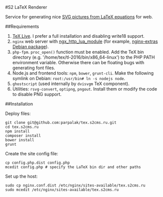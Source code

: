 #S2 LaTeX Renderer

Service for generating nice [SVG pictures from LaTeX equations](https://tex.s2cms.ru/en/) for web.

##Requirements

1. [TeX Live](https://www.tug.org/texlive/quickinstall.html). I prefer a full installation and disabling write18 support.
1. `nginx` web server with [ngx_http_lua_module](https://github.com/openresty/lua-nginx-module) (for example, [nginx-extras Debian package](https://packages.debian.org/search?searchon=names&keywords=nginx-extras)).
1. `php-fpm`. `proc_open()` function must be enabled. Add the TeX bin directory (e.g. '/home/tex/tl-2016/bin/x86_64-linux') to the PHP PATH environment variable. Otherwise there can be floating bugs with generating font files.
1. Node.js and frontend tools: `npm`, `bower`, `grunt-cli`. Make the following symlink on Debian: `root:/usr/bin# ln -s nodejs node`.
1. `ghostscript` (used internally by `dvisvgm` TeX component).
1. Utilities: `rsvg-convert`, `optipng`, `pngout`. Install them or modify the code to disable PNG support.

##Installation

Deploy files:
```
git clone git@github.com:parpalak/tex.s2cms.ru.git
cd tex.s2cms.ru
npm install
composer install
bower install
grunt
```

Create the site config file:
```
cp config.php.dist config.php
mcedit config.php # specify the LaTeX bin dir and other paths
```

Set up the host:
```
sudo cp nginx.conf.dist /etc/nginx/sites-available/tex.s2cms.ru
sudo mcedit /etc/nginx/sites-available/tex.s2cms.ru
```
